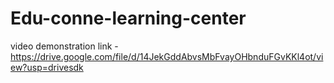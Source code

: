 # Edu-conne-learning-center
video demonstration link - https://drive.google.com/file/d/14JekGddAbvsMbFvayOHbnduFGvKKl4ot/view?usp=drivesdk
